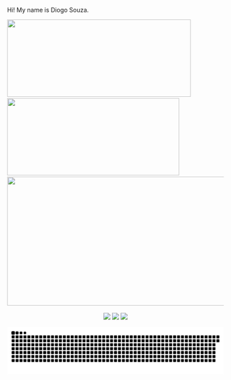 Hi! My name is Diogo Souza. 

<div>
    
  <img height="180em"  width="427px" src="https://github-readme-stats.vercel.app/api?username=diogosouzaesilva&show_icons=true&theme=jolly&include_all_commits=true&count_private=true"/>
  
</div>

<div>
  <img height="180em"  width="400px"   src="https://github-readme-stats.vercel.app/api/top-langs/?username=diogosouzaesilva&&layout=compact&hide=shell&theme=jolly"</img>
</div>

<div>
  <kbd><img align="center" width="900px" height="300" src="https://media.giphy.com/media/T1HNGhvx14iru/giphy.gif"></kbd>
 </div>



 <br>
<div  align="center"> 
  <a href="https://www.youtube.com/channel/UCJI91GkA9zAPuLvnzdfimBg" target="_blank"><img src="https://img.shields.io/badge/-Youtube-%23EA4335?style=for-the-badge&logo=youtube&logoColor=white" target="_blank"></a>
  <a href="https://www.instagram.com/eusouzadiogo/" target="_blank"><img src="https://img.shields.io/badge/-Instagram-%23E4405F?style=for-the-badge&logo=instagram&logoColor=white" target="_blank"></a>
  <a href="https://www.linkedin.com/in/souza-diogo/" target="_blank"><img src="https://img.shields.io/badge/-LinkedIn-%230077B5?style=for-the-badge&logo=linkedin&logoColor=white" target="_blank"></a> 
 
  ![Snake animation](https://github.com/diogosouzaesilva/diogosouzaesilva/blob/output/github-contribution-grid-snake.svg)
 
</div>
 
